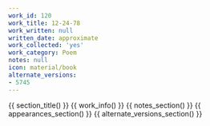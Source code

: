 ```yaml
---
work_id: 120
work_title: 12-24-78
work_written: null
written_date: approximate
work_collected: 'yes'
work_category: Poem
notes: null
icon: material/book
alternate_versions:
- 5745
---
```


{{ section_title() }}
{{ work_info() }}
{{ notes_section() }}
{{ appearances_section() }}
{{ alternate_versions_section() }}